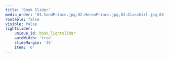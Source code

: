 ```yaml
---
title: 'Book Slider'
media_order: '01.SandPrince.jpg,02.HeronPrince.jpg,03.GlassGirl.jpg,04.RiverKing.jpg,06.ClaimingoftheDuke.jpg,11.LeastLikelyFall.jpg,12.LeastLikelyMarry.jpg,13.MostLikelyRule.jpg,14.DarkRooms_.jpg,16.AppetitesandVices_.jpg,25.Pure.jpg,26.MarchEffect.jpg,27.Faster.jpg,28.Slower.jpg,30.BeyondToday.jpg,31.GoodTrouble.jpg,32.FinallyHome.jpg,33.SeeMe.jpg,38.MendTheseBrokenStars.jpg,39.ElizabethintheNewWorld.jpg,40.DirtyTrick.jpg,41.FlipTheBeat.jpg,42.TheHotterTheyCome.jpg,43.TheHarderTheyFall.jpg,44.TheLongerTheyLast.jpg,45.Shift.jpg,46.HoleintheWorld.jpg,47.MemoryVisit.jpg,74.DevilsCaress.jpg,75.Brothers.jpg,76.NectarandAmbrosia.jpg,77.WomanEnough.jpg,78.TroubleandStrife.jpg,79.QuickCash.jpg,80.UnseducibleEarl.jpg,81.SeductionofCameronMacKay.jpg,90.BrideTournament.jpg,99.AlannahLorcanWolf.jpg'
routable: false
visible: false
lightslider:
    unique_id: book_lightslider
    autoWidth: 'true'
    slideMargin: '45'
    item: '6'
---
```


